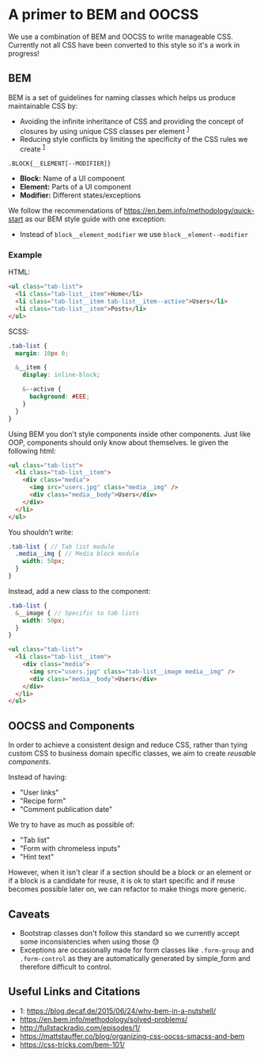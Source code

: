 # A primer to BEM and OOCSS

We use a combination of BEM and OOCSS to write manageable CSS.
Currently not all CSS have been converted to this style so it's a work in progress!

## BEM

BEM is a set of guidelines for naming classes which helps us produce maintainable CSS by:
- Avoiding the infinite inheritance of CSS and providing the concept of closures by using unique CSS classes per element <sup>[1](useful-links-and-citations)</sup>
- Reducing style conflicts by limiting the specificity of the CSS rules we create <sup>[1](useful-links-and-citations)</sup>


```
.BLOCK{__ELEMENT[--MODIFIER]}
```

- **Block:** Name of a UI component
- **Element:** Parts of a UI component
- **Modifier:** Different states/exceptions

We follow the recommendations of https://en.bem.info/methodology/quick-start as our BEM style guide with one exception: 
- Instead of `block__element_modifier` we use `block__element--modifier`

### Example

HTML:

```html
<ul class="tab-list">
  <li class="tab-list__item">Home</li>
  <li class="tab-list__item tab-list__item--active">Users</li>
  <li class="tab-list__item">Posts</li>
</ul>
```

SCSS:
```scss
.tab-list {
  margin: 10px 0;

  &__item {
    display: inline-block;

    &--active {
      background: #EEE;
    }
  }
}
```

Using BEM you don't style components inside other components.
Just like OOP, components should only know about themselves. Ie given the following html:

```html
<ul class="tab-list">
  <li class="tab-list__item">
    <div class="media">
      <img src="users.jpg" class="media__img" />
      <div class="media__body">Users</div>
    </div>
  </li>
</ul>
```

You shouldn't write:

```scss
.tab-list { // Tab list module
  .media__img { // Media block module
    width: 50px;
  }
}
```

Instead, add a new class to the component:

```scss
.tab-list {
  &__image { // Specific to tab lists
    width: 50px;
  }
}
```

```html
<ul class="tab-list">
  <li class="tab-list__item">
    <div class="media">
      <img src="users.jpg" class="tab-list__image media__img" />
      <div class="media__body">Users</div>
    </div>
  </li>
</ul>
```

## OOCSS and Components

In order to achieve a consistent design and reduce CSS, rather than tying custom CSS to business domain specific classes, we aim to create _reusable components_.

Instead of having:

- "User links"
- "Recipe form"
- "Comment publication date"

We try to have as much as possible of:

- "Tab list"
- "Form with chromeless inputs"
- "Hint text"

However, when it isn't clear if a section should be a block or an element or if a block is a candidate for reuse, it is ok to start specific and if reuse becomes possible later on, we can refactor to make things more generic.

## Caveats

- Bootstrap classes don't follow this standard so we currently accept some inconsistencies when using those :sweat:
- Exceptions are occasionally made for form classes like `.form-group` and `.form-control` as they are automatically generated by simple_form and therefore difficult to control.

## Useful Links and Citations

- 1: https://blog.decaf.de/2015/06/24/why-bem-in-a-nutshell/
- https://en.bem.info/methodology/solved-problems/
- http://fullstackradio.com/episodes/1/
- https://mattstauffer.co/blog/organizing-css-oocss-smacss-and-bem
- https://css-tricks.com/bem-101/
